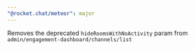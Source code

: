 ```yaml
---
"@rocket.chat/meteor": major
---
```


Removes the deprecated  `hideRoomsWithNoActivity`  param from `admin/engagement-dashboard/channels/list`
